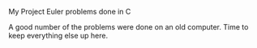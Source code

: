 My Project Euler problems done in C

A good number of the problems were done on an old computer. Time to keep everything else up here.
